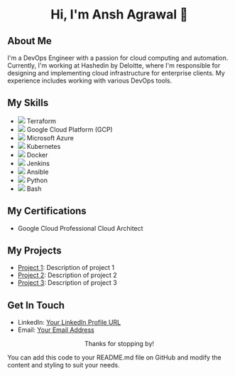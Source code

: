 <!-- Title -->
<h1 align="center">Hi, I'm Ansh Agrawal 👋</h1>
<!-- About Me -->
<h2>About Me</h2>
<p>I'm a DevOps Engineer with a passion for cloud computing and automation. Currently, I'm working at Hashedin by Deloitte, where I'm responsible for designing and implementing cloud infrastructure for enterprise clients. My experience includes working with various DevOps tools.</p>
<!-- Skills -->
<h2>My Skills</h2>
<ul>
  <li><img src="https://img.icons8.com/color/24/000000/terraform.png"/> Terraform</li>
  <li><img src="https://img.icons8.com/color/24/000000/google-cloud-platform.png"/> Google Cloud Platform (GCP)</li>
  <li><img src="https://img.icons8.com/color/24/000000/microsoft-azure.png"/> Microsoft Azure</li>
  <li><img src="https://img.icons8.com/color/24/000000/kubernetes.png"/> Kubernetes</li>
  <li><img src="https://img.icons8.com/color/24/000000/docker.png"/> Docker</li>
  <li><img src="https://img.icons8.com/color/24/000000/jenkins.png"/> Jenkins</li>
  <li><img src="https://img.icons8.com/color/24/000000/ansible.png"/> Ansible</li>
  <li><img src="https://img.icons8.com/color/24/000000/python.png"/> Python</li>
  <li><img src="https://img.icons8.com/color/24/000000/console.png"/> Bash</li>
</ul>
<!-- Certifications -->
<h2>My Certifications</h2>
<ul>
  <li>Google Cloud Professional Cloud Architect</li>
</ul>
<!-- Projects -->
<h2>My Projects</h2>
<ul>
  <li><a href="link">Project 1</a>: Description of project 1</li>
  <li><a href="link">Project 2</a>: Description of project 2</li>
  <li><a href="link">Project 3</a>: Description of project 3</li>
</ul>
<!-- Get In Touch -->
<h2>Get In Touch</h2>
<ul>
  <li>LinkedIn: <a href="link">Your LinkedIn Profile URL</a></li>
  <li>Email: <a href="mailto:your-email-address">Your Email Address</a></li>
</ul>
<!-- Footer -->
<p align="center">Thanks for stopping by!</p> 
You can add this code to your README.md file on GitHub and modify the content and styling to suit your needs.
